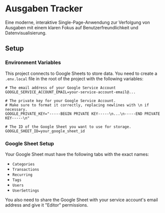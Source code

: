# Ausgaben Tracker

Eine moderne, interaktive Single-Page-Anwendung zur Verfolgung von Ausgaben mit einem klaren Fokus auf Benutzerfreundlichkeit und Datenvisualisierung.

## Setup

### Environment Variables

This project connects to Google Sheets to store data. You need to create a `.env.local` file in the root of the project with the following variables:

```
# The email address of your Google Service Account
GOOGLE_SERVICE_ACCOUNT_EMAIL=your-service-account-email@...

# The private key for your Google Service Account.
# Make sure to format it correctly, replacing newlines with \n if necessary.
GOOGLE_PRIVATE_KEY="-----BEGIN PRIVATE KEY-----\n...\n-----END PRIVATE KEY-----\n"

# The ID of the Google Sheet you want to use for storage.
GOOGLE_SHEET_ID=your_google_sheet_id
```

### Google Sheet Setup

Your Google Sheet must have the following tabs with the exact names:
- `Categories`
- `Transactions`
- `Recurring`
- `Tags`
- `Users`
- `UserSettings`

You also need to share the Google Sheet with your service account's email address and give it "Editor" permissions.